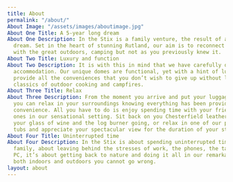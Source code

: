 ```yaml
---
title: About
permalink: "/about/"
About Image: "/assets/images/aboutimage.jpg"
About One Title: A 5-year long dream
About One Description: In the Stix is a family venture, the result of a 5-year long
  dream. Set in the heart of stunning Rutland, our aim is to reconnect our guests
  with the great outdoors, camping but not as you previously knew it.
About Two Title: Luxury and function
About Two Description: It is with this in mind that we have carefully designed our
  accommodation. Our unique domes are functional, yet with a hint of luxury. They
  provide all the conveniences that you don’t wish to give up without losing the campsite
  classics of outdoor cooking and campfires.
About Three Title: Relax
About Three Description: From the moment you arrive and put your luggage in your dome
  you can relax in your surroundings knowing everything has been provided for your
  convenience. All you have to do is enjoy spending time with your friends and loved
  ones in our sensational setting. Sit back on you Chesterfield leather sofa with
  your glass of wine and the log burner going, or relax in one of our private hot
  tubs and appreciate your spectacular view for the duration of your stay.
About Four Title: Uninterrupted time
About Four Description: In the Stix is about spending uninterrupted time with your
  family, about leaving behind the stresses of work, the phones, the tablets, the
  PC, it’s about getting back to nature and doing it all in our remarkable location
  both indoors and outdoors you cannot go wrong.
layout: about
---
```


